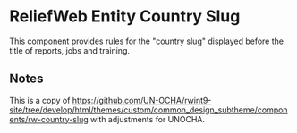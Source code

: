 ReliefWeb Entity Country Slug
=============================

This component provides rules for the "country slug" displayed before the title
of reports, jobs and training.

## Notes

This is a copy of https://github.com/UN-OCHA/rwint9-site/tree/develop/html/themes/custom/common_design_subtheme/components/rw-country-slug with adjustments for UNOCHA.
